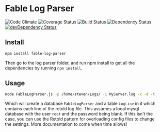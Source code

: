 Fable Log Parser
=====

[![Code Climate](https://codeclimate.com/github/stevenvelozo/fable-log-parser/badges/gpa.svg)](https://codeclimate.com/github/stevenvelozo/fable-log-parser)
[![Coverage Status](https://coveralls.io/repos/stevenvelozo/fable-log-parser/badge.svg?branch=master)](https://coveralls.io/r/stevenvelozo/fable-log-parser?branch=master)
[![Build Status](https://travis-ci.org/stevenvelozo/fable-log-parser.svg?branch=master)](https://travis-ci.org/stevenvelozo/fable-log-parser)
[![Dependency Status](https://david-dm.org/stevenvelozo/fable-log-parser.svg)](https://david-dm.org/stevenvelozo/fable-log-parser)
[![devDependency Status](https://david-dm.org/stevenvelozo/fable-log-parser/dev-status.svg)](https://david-dm.org/stevenvelozo/fable-log-parser#info=devDependencies)

## Install

```sh
npm install fable-log-parser
```

Then go to the log parser folder, and run npm install to get all the dependencies by running `npm install`.


## Usage

```sh
node FableLogParser.js -p /home/steven/Logs/ -i MyServer.log -x -d -t
```

Which will create a database `FableLogParser` and a table `LogLine` in it which contains each line of the retold log file.  This assumes a local mysql database with the user `root` and the password being blank.  If this isn't the case, you can use the Retold pattern for overloading config files to change the settings.  More documentation to come when time allows!